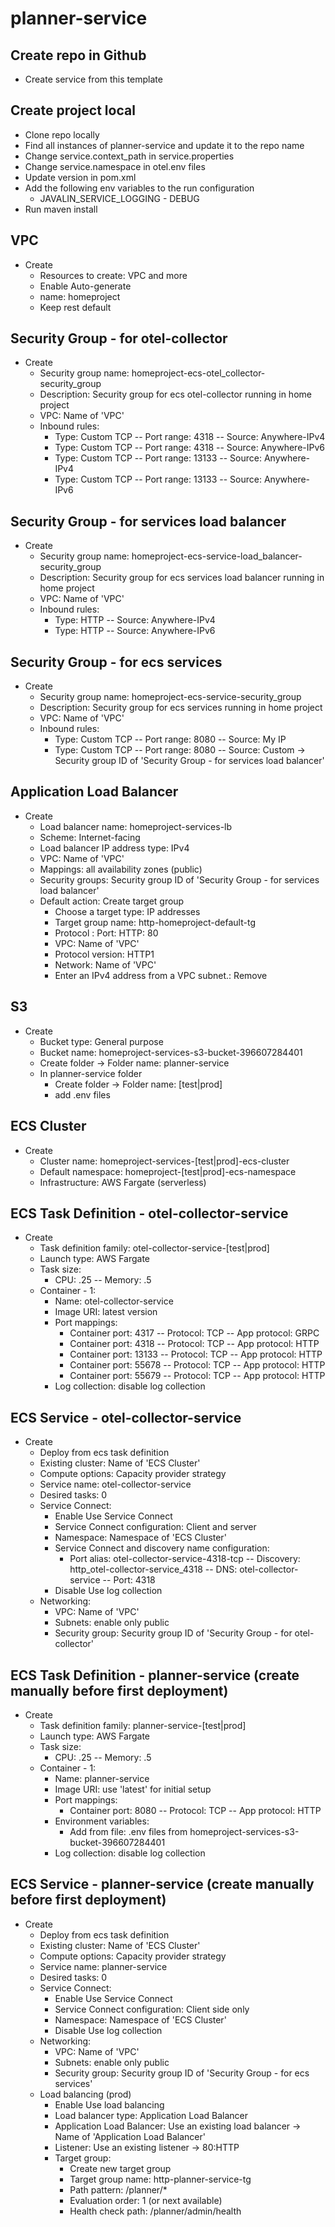 # planner-service

## Create repo in Github

* Create service from this template

## Create project local

* Clone repo locally
* Find all instances of planner-service and update it to the repo name
* Change service.context_path in service.properties
* Change service.namespace in otel.env files
* Update version in pom.xml
* Add the following env variables to the run configuration
    * JAVALIN_SERVICE_LOGGING - DEBUG
* Run maven install

## VPC

* Create
    * Resources to create: VPC and more
    * Enable Auto-generate
    * name: homeproject
    * Keep rest default

## Security Group - for otel-collector

* Create
    * Security group name: homeproject-ecs-otel_collector-security_group
    * Description: Security group for ecs otel-collector running in home project
    * VPC: Name of 'VPC'
    * Inbound rules:
        * Type: Custom TCP -- Port range: 4318 -- Source: Anywhere-IPv4
        * Type: Custom TCP -- Port range: 4318 -- Source: Anywhere-IPv6
        * Type: Custom TCP -- Port range: 13133 -- Source: Anywhere-IPv4
        * Type: Custom TCP -- Port range: 13133 -- Source: Anywhere-IPv6

## Security Group - for services load balancer

* Create
    * Security group name: homeproject-ecs-service-load_balancer-security_group
    * Description: Security group for ecs services load balancer running in home project
    * VPC: Name of 'VPC'
    * Inbound rules:
        * Type: HTTP -- Source: Anywhere-IPv4
        * Type: HTTP -- Source: Anywhere-IPv6

## Security Group - for ecs services

* Create
    * Security group name: homeproject-ecs-service-security_group
    * Description: Security group for ecs services running in home project
    * VPC: Name of 'VPC'
    * Inbound rules:
        * Type: Custom TCP -- Port range: 8080 -- Source: My IP
        * Type: Custom TCP -- Port range: 8080 -- Source: Custom -> Security group ID of 'Security Group - for services
          load balancer'

## Application Load Balancer

* Create
    * Load balancer name: homeproject-services-lb
    * Scheme: Internet-facing
    * Load balancer IP address type: IPv4
    * VPC: Name of 'VPC'
    * Mappings: all availability zones (public)
    * Security groups: Security group ID of 'Security Group - for services load balancer'
    * Default action: Create target group
        * Choose a target type: IP addresses
        * Target group name: http-homeproject-default-tg
        * Protocol : Port: HTTP: 80
        * VPC: Name of 'VPC'
        * Protocol version: HTTP1
        * Network: Name of 'VPC'
        * Enter an IPv4 address from a VPC subnet.: Remove

## S3

* Create
    * Bucket type: General purpose
    * Bucket name: homeproject-services-s3-bucket-396607284401
    * Create folder -> Folder name: planner-service
    * In planner-service folder
        * Create folder -> Folder name: [test|prod]
        * add .env files

## ECS Cluster

* Create
    * Cluster name: homeproject-services-[test|prod]-ecs-cluster
    * Default namespace: homeproject-[test|prod]-ecs-namespace
    * Infrastructure: AWS Fargate (serverless)

## ECS Task Definition - otel-collector-service

* Create
    * Task definition family: otel-collector-service-[test|prod]
    * Launch type: AWS Fargate
    * Task size:
        * CPU: .25 -- Memory: .5
    * Container - 1:
        * Name: otel-collector-service
        * Image URI: latest version
        * Port mappings:
            * Container port: 4317 -- Protocol: TCP -- App protocol: GRPC
            * Container port: 4318 -- Protocol: TCP -- App protocol: HTTP
            * Container port: 13133 -- Protocol: TCP -- App protocol: HTTP
            * Container port: 55678 -- Protocol: TCP -- App protocol: HTTP
            * Container port: 55679 -- Protocol: TCP -- App protocol: HTTP
        * Log collection: disable log collection

## ECS Service - otel-collector-service

* Create
    * Deploy from ecs task definition
    * Existing cluster: Name of 'ECS Cluster'
    * Compute options: Capacity provider strategy
    * Service name: otel-collector-service
    * Desired tasks: 0
    * Service Connect:
        * Enable Use Service Connect
        * Service Connect configuration: Client and server
        * Namespace: Namespace of 'ECS Cluster'
        * Service Connect and discovery name configuration:
            * Port alias: otel-collector-service-4318-tcp -- Discovery: http_otel-collector-service_4318 -- DNS:
              otel-collector-service -- Port: 4318
        * Disable Use log collection
    * Networking:
        * VPC: Name of 'VPC'
        * Subnets: enable only public
        * Security group: Security group ID of 'Security Group - for otel-collector'

## ECS Task Definition - planner-service (create manually before first deployment)

* Create
    * Task definition family: planner-service-[test|prod]
    * Launch type: AWS Fargate
    * Task size:
        * CPU: .25 -- Memory: .5
    * Container - 1:
        * Name: planner-service
        * Image URI: use 'latest' for initial setup
        * Port mappings:
            * Container port: 8080 -- Protocol: TCP -- App protocol: HTTP
        * Environment variables:
            * Add from file: .env files from homeproject-services-s3-bucket-396607284401
        * Log collection: disable log collection

## ECS Service - planner-service (create manually before first deployment)

* Create
    * Deploy from ecs task definition
    * Existing cluster: Name of 'ECS Cluster'
    * Compute options: Capacity provider strategy
    * Service name: planner-service
    * Desired tasks: 0
    * Service Connect:
        * Enable Use Service Connect
        * Service Connect configuration: Client side only
        * Namespace: Namespace of 'ECS Cluster'
        * Disable Use log collection
    * Networking:
        * VPC: Name of 'VPC'
        * Subnets: enable only public
        * Security group: Security group ID of 'Security Group - for ecs services'
    * Load balancing (prod)
        * Enable Use load balancing
        * Load balancer type: Application Load Balancer
        * Application Load Balancer: Use an existing load balancer -> Name of 'Application Load Balancer'
        * Listener: Use an existing listener -> 80:HTTP
        * Target group:
            * Create new target group
            * Target group name: http-planner-service-tg
            * Path pattern: /planner/*
            * Evaluation order: 1 (or next available)
            * Health check path: /planner/admin/health